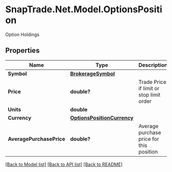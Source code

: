 # SnapTrade.Net.Model.OptionsPosition
Option Holdings

## Properties

Name | Type | Description | Notes
------------ | ------------- | ------------- | -------------
**Symbol** | [**BrokerageSymbol**](BrokerageSymbol.md) |  | [optional] 
**Price** | **double?** | Trade Price if limit or stop limit order | [optional] 
**Units** | **double** |  | [optional] 
**Currency** | [**OptionsPositionCurrency**](OptionsPositionCurrency.md) |  | [optional] 
**AveragePurchasePrice** | **double?** | Average purchase price for this position | [optional] 

[[Back to Model list]](../README.md#documentation-for-models) [[Back to API list]](../README.md#documentation-for-api-endpoints) [[Back to README]](../README.md)

